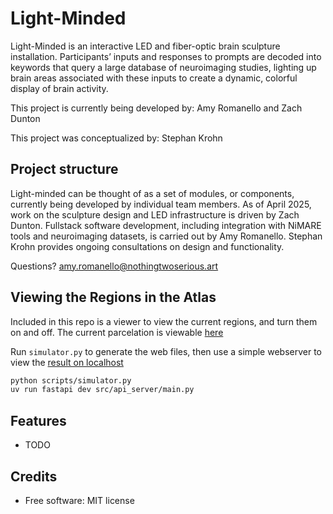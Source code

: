 # Light-Minded

Light-Minded is an interactive LED and fiber-optic brain sculpture installation. Participants’ inputs and responses to prompts are decoded into keywords that query a large database of neuroimaging studies, lighting up brain areas associated with these inputs to create a dynamic, colorful display of brain activity.

This project is currently being developed by:
Amy Romanello and Zach Dunton

This project was conceptualized by:
Stephan Krohn

## Project structure

Light-minded can be thought of as a set of modules, or components, currently being developed by individual team members. 
As of April 2025, work on the sculpture design and LED infrastructure is driven by Zach Dunton. 
Fullstack software development, including integration with NiMARE tools and neuroimaging datasets, is carried out by Amy Romanello. 
Stephan Krohn provides ongoing consultations on design and functionality. 

Questions? <amy.romanello@nothingtwoserious.art>

## Viewing the Regions in the Atlas

Included in this repo is a viewer to view the current regions, and turn them on and off. The current parcelation is viewable [here](./hack/bn_246_table.md)

Run `simulator.py` to generate the web files, then use a simple webserver to view the [result on localhost](http://localhost:8000/)

```bash
python scripts/simulator.py
uv run fastapi dev src/api_server/main.py
```

## Features

* TODO

## Credits

* Free software: MIT license




